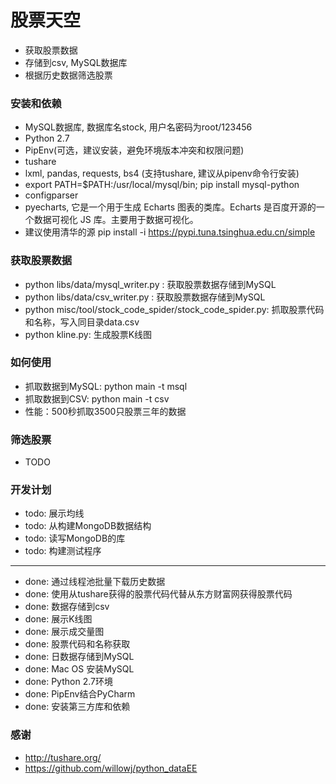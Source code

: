 # 股票天空
- 获取股票数据
- 存储到csv, MySQL数据库
- 根据历史数据筛选股票


### 安装和依赖
- MySQL数据库, 数据库名stock, 用户名密码为root/123456
- Python 2.7
- PipEnv(可选，建议安装，避免环境版本冲突和权限问题)
- tushare
- lxml, pandas, requests, bs4 (支持tushare, 建议从pipenv命令行安装)
- export PATH=$PATH:/usr/local/mysql/bin; pip install mysql-python
- configparser
- pyecharts, 它是一个用于生成 Echarts 图表的类库。Echarts 是百度开源的一个数据可视化 JS 库。主要用于数据可视化。
- 建议使用清华的源 pip install <pkg> -i https://pypi.tuna.tsinghua.edu.cn/simple



### 获取股票数据
- python libs/data/mysql_writer.py : 获取股票数据存储到MySQL
- python libs/data/csv_writer.py : 获取股票数据存储到MySQL
- python misc/tool/stock_code_spider/stock_code_spider.py: 抓取股票代码和名称，写入同目录data.csv
- python kline.py: 生成股票K线图

### 如何使用
- 抓取数据到MySQL: python main -t msql
- 抓取数据到CSV: python main -t csv
- 性能：500秒抓取3500只股票三年的数据


### 筛选股票
- TODO




### 开发计划
- todo: 展示均线
- todo: 从构建MongoDB数据结构
- todo: 读写MongoDB的库 
- todo: 构建测试程序
- -----------------
- done: 通过线程池批量下载历史数据
- done: 使用从tushare获得的股票代码代替从东方财富网获得股票代码
- done: 数据存储到csv
- done: 展示K线图
- done: 展示成交量图
- done: 股票代码和名称获取
- done: 日数据存储到MySQL
- done: Mac OS 安装MySQL
- done: Python 2.7环境
- done: PipEnv结合PyCharm
- done: 安装第三方库和依赖


### 感谢
- http://tushare.org/
- https://github.com/willowj/python_dataEE
